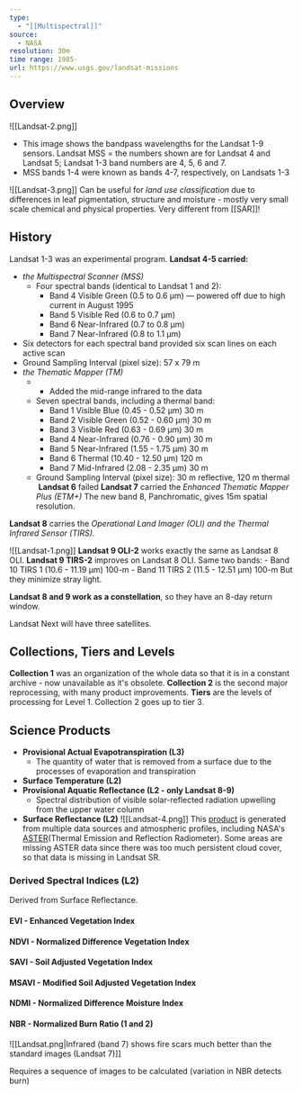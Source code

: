 ```yaml
---
type:
  - "[[Multispectral]]"
source:
  - NASA
resolution: 30m
time range: 1985-
url: https://www.usgs.gov/landsat-missions
---
```

## Overview
![[Landsat-2.png]]
- This image shows the bandpass wavelengths for the Landsat 1-9 sensors. Landsat MSS = the numbers shown are for Landsat 4 and Landsat 5; Landsat 1-3 band numbers are 4, 5, 6 and 7.
- MSS bands 1-4 were known as bands 4-7, respectively, on Landsats 1-3

![[Landsat-3.png]]
Can be useful for *land use classification* due to differences in leaf pigmentation, structure and moisture - mostly very small scale chemical and physical properties. Very different from [[SAR]]!

## History
Landsat 1-3 was an experimental program.
**Landsat 4-5 carried:**
- *the Multispectral Scanner (MSS)*
	- Four spectral bands (identical to Landsat 1 and 2):
	    - Band 4 Visible Green (0.5 to 0.6 µm) — powered off due to high current in August 1995
	    - Band 5 Visible Red (0.6 to 0.7 µm)
	    - Band 6 Near-Infrared (0.7 to 0.8 µm)
	    - Band 7 Near-Infrared (0.8 to 1.1 µm)
- Six detectors for each spectral band provided six scan lines on each active scan
- Ground Sampling Interval (pixel size): 57 x 79 m
- *the Thematic Mapper (TM)*
	- - Added the mid-range infrared to the data
	- Seven spectral bands, including a thermal band:
	    - Band 1 Visible Blue (0.45 - 0.52 µm) 30 m
	    - Band 2 Visible Green (0.52 - 0.60 µm) 30 m
	    - Band 3 Visible Red (0.63 - 0.69 µm) 30 m
	    - Band 4 Near-Infrared (0.76 - 0.90 µm) 30 m
	    - Band 5 Near-Infrared (1.55 - 1.75 µm) 30 m
	    - Band 6 Thermal (10.40 - 12.50 µm) 120 m
	    - Band 7 Mid-Infrared (2.08 - 2.35 µm) 30 m
	- Ground Sampling Interval (pixel size): 30 m reflective, 120 m thermal
 **Landsat 6** failed 
 **Landsat 7** carried the *Enhanced Thematic Mapper Plus (ETM+)*
 The new band 8, Panchromatic, gives 15m spatial resolution.

**Landsat 8** carries the *Operational Land Imager (OLI) and the Thermal Infrared Sensor (TIRS).*

![[Landsat-1.png]]
**Landsat 9 OLI-2** works exactly the same as Landsat 8 OLI.
**Landsat 9 TIRS-2** improves on Landsat 8 OLI.
	Same two bands:
	- Band 10 TIRS 1 (10.6 - 11.19 µm) 100-m
	- Band 11 TIRS 2 (11.5 - 12.51 µm) 100-m
But they minimize stray light.

**Landsat 8 and 9 work as a constellation**, so they have an 8-day return window.

Landsat Next will have three satellites.

## Collections, Tiers and Levels
**Collection 1** was an organization of the whole data so that it is in a constant archive - now unavailable as it's obsolete.
**Collection 2** is the second major reprocessing, with many product improvements.
**Tiers** are the levels of processing for Level 1. Collection 2 goes up to tier 3.

## Science Products
- **Provisional Actual Evapotranspiration (L3)** 
	- The quantity of water that is removed from a surface due to the processes of evaporation and transpiration
- **Surface Temperature (L2)**
- **Provisional Aquatic Reflectance (L2 - only Landsat 8-9)**
	- Spectral distribution of visible solar-reflected radiation upwelling from the upper water column
- **Surface Reflectance (L2)**
![[Landsat-4.png]]
This [product](https://www.usgs.gov/landsat-missions/landsat-collection-2-surface-temperature) is generated from multiple data sources and atmospheric profiles, including NASA's [ASTER](https://lpdaac.usgs.gov/products/ag100v003/)(Thermal Emission and Reflection Radiometer). Some areas are missing ASTER data since there was too much persistent cloud cover, so that data is missing in Landsat SR.
### Derived Spectral Indices (L2)
Derived from Surface Reflectance.
#### EVI - Enhanced Vegetation Index

#### NDVI - Normalized Difference Vegetation Index

#### SAVI - Soil Adjusted Vegetation Index

#### MSAVI - Modified Soil Adjusted Vegetation Index

#### NDMI - Normalized Difference Moisture Index
#### NBR - Normalized Burn Ratio (1 and 2)

![[Landsat.png|Infrared (band 7) shows fire scars much better than the standard images (Landsat 7)]]

Requires a sequence of images to be calculated (variation in NBR detects burn)
